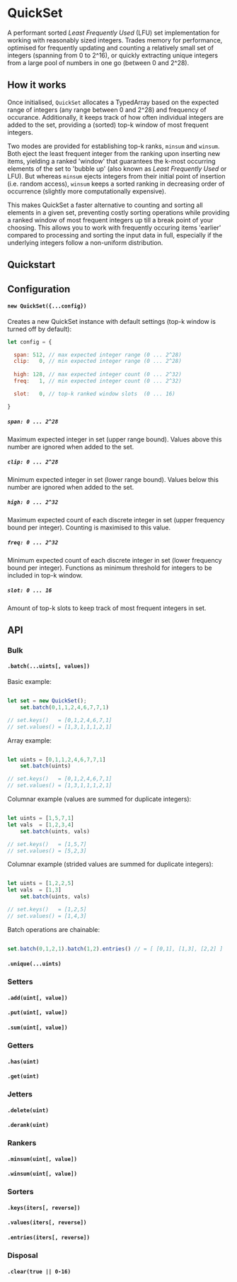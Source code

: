 # QuickSet

A performant sorted *Least Frequently Used* (LFU) set implementation for working with reasonably sized integers. Trades memory for performance, optimised for frequently updating and counting a relatively small set of integers (spanning from 0 to 2^16), or quickly extracting unique integers from a large pool of numbers in one go (between 0 and 2^28).

## How it works
Once initialised, `QuickSet` allocates a TypedArray based on the expected range of integers (any range between 0 and 2^28) and frequency of occurance. 
Additionally, it keeps track of how often individual integers are added to the set, providing a (sorted) top-k window of most frequent integers. 

Two modes are provided for establishing top-k ranks, `minsum` and `winsum`. 
Both eject the least frequent integer from the ranking upon inserting new items, yielding a ranked 'window' that guarantees the k-most occurring elements of the set to 'bubble up' (also known as *Least Frequently Used* or LFU). 
But whereas `minsum` ejects integers from their initial point of insertion (i.e. random access), `winsum` keeps a sorted ranking  in decreasing order of occurrence (slightly more computationally expensive).

This makes QuickSet a faster alternative to counting and sorting all elements in a given set, preventing costly sorting operations while providing a ranked window of most frequent  integers up till a break point of your choosing. 
This allows you to work with frequently occuring items 'earlier' compared to processing and sorting the input data in full, especially if the underlying integers follow a non-uniform distribution.

## Quickstart 

## Configuration

#### `new QuickSet({...config})`

Creates a new QuickSet instance with default settings (top-k window is turned off by default):

```js
let config = {

  span: 512, // max expected integer range (0 ... 2^28)
  clip:   0, // min expected integer range (0 ... 2^28)
  
  high: 128, // max expected integer count (0 ... 2^32)
  freq:   1, // min expected integer count (0 ... 2^32)

  slot:   0, // top-k ranked window slots  (0 ... 16)

}
```

##### `span: 0 ... 2^28`
Maximum expected integer in set (upper range bound). Values above this number are ignored when added to the set.

##### `clip: 0 ... 2^28`
Minimum expected integer in set (lower range bound). Values below this number are ignored when added to the set.

##### `high: 0 ... 2^32`
Maximum expected count of each discrete integer in set (upper frequency bound per integer). Counting is maximised to this value. 

##### `freq: 0 ... 2^32`
Minimum expected count of each discrete integer in set (lower frequency bound per integer). Functions as minimum threshold for integers to be included in top-k window.

##### `slot: 0 ... 16`
Amount of top-k slots to keep track of most frequent integers in set.

## API

### Bulk

#### `.batch(...uints[, values])`

Basic example:

``` js

let set = new QuickSet();
    set.batch(0,1,1,2,4,6,7,7,1)

// set.keys()   = [0,1,2,4,6,7,1]
// set.values() = [1,3,1,1,1,2,1]

```

Array example:

``` js

let uints = [0,1,1,2,4,6,7,7,1]
    set.batch(uints)

// set.keys()   = [0,1,2,4,6,7,1]
// set.values() = [1,3,1,1,1,2,1]

```

Columnar example (values are summed for duplicate integers):

``` js

let uints = [1,5,7,1]
let vals  = [1,2,3,4]
    set.batch(uints, vals)

// set.keys()   = [1,5,7]
// set.values() = [5,2,3]

```

Columnar example (strided values are summed for duplicate integers):

``` js

let uints = [1,2,2,5]
let vals  = [1,3]
    set.batch(uints, vals)

// set.keys()   = [1,2,5]
// set.values() = [1,4,3]

```

Batch operations are chainable: 

``` js

set.batch(0,1,2,1).batch(1,2).entries() // = [ [0,1], [1,3], [2,2] ]

```

#### `.unique(...uints)`

### Setters

#### `.add(uint[, value])`

#### `.put(uint[, value])`

#### `.sum(uint[, value])`

### Getters

#### `.has(uint)`

#### `.get(uint)`

### Jetters 

#### `.delete(uint)`

#### `.derank(uint)`

### Rankers

#### `.minsum(uint[, value])`

#### `.winsum(uint[, value])`

### Sorters 

#### `.keys(iters[, reverse])`

#### `.values(iters[, reverse])`

#### `.entries(iters[, reverse])` 

### Disposal

#### `.clear(true || 0-16)`
